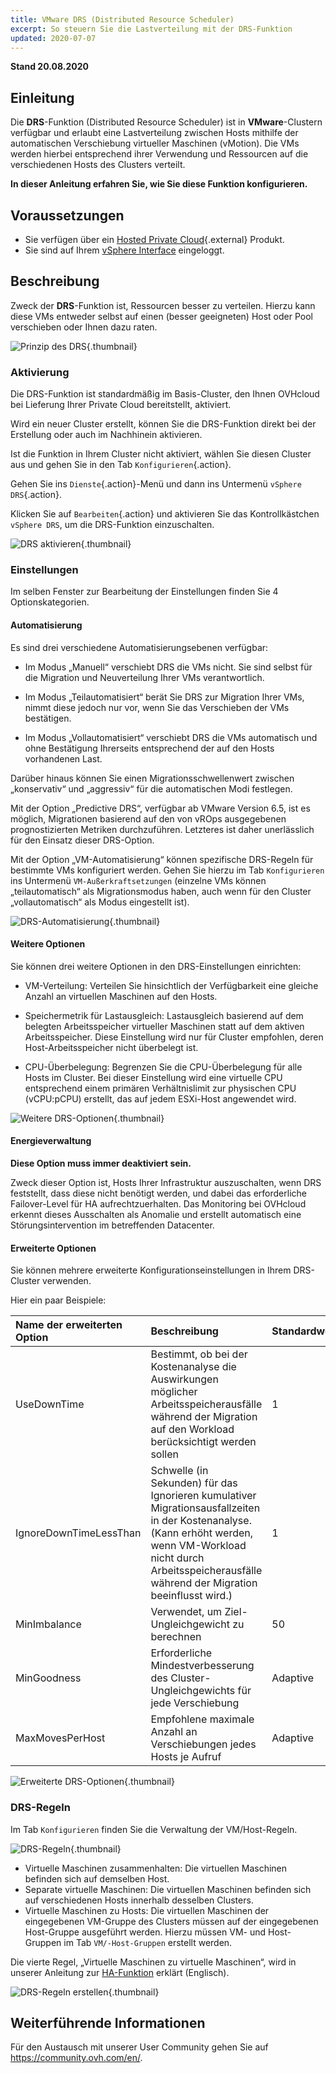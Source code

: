 ```yaml
---
title: VMware DRS (Distributed Resource Scheduler)
excerpt: So steuern Sie die Lastverteilung mit der DRS-Funktion
updated: 2020-07-07
---
```


**Stand 20.08.2020**

## Einleitung

Die **DRS**-Funktion (Distributed Resource Scheduler) ist in **VMware**-Clustern verfügbar und erlaubt eine Lastverteilung zwischen Hosts mithilfe der automatischen Verschiebung virtueller Maschinen (vMotion). Die VMs werden hierbei entsprechend ihrer Verwendung und Ressourcen auf die verschiedenen Hosts des Clusters verteilt.

**In dieser Anleitung erfahren Sie, wie Sie diese Funktion konfigurieren.**

## Voraussetzungen

- Sie verfügen über ein [Hosted Private Cloud](https://www.ovhcloud.com/de/enterprise/products/hosted-private-cloud/){.external} Produkt.
- Sie sind auf Ihrem [vSphere Interface](/pages/hosted_private_cloud/hosted_private_cloud_powered_by_vmware/vsphere_interface_connexion) eingeloggt.

## Beschreibung

Zweck der **DRS**-Funktion ist, Ressourcen besser zu verteilen. Hierzu kann diese VMs entweder selbst auf einen (besser geeigneten) Host oder Pool verschieben oder Ihnen dazu raten.

![Prinzip des DRS](images/drs0.png){.thumbnail}

### Aktivierung

Die DRS-Funktion ist standardmäßig im Basis-Cluster, den Ihnen OVHcloud bei Lieferung Ihrer Private Cloud bereitstellt, aktiviert.

Wird ein neuer Cluster erstellt, können Sie die DRS-Funktion direkt bei der Erstellung oder auch im Nachhinein aktivieren.

Ist die Funktion in Ihrem Cluster nicht aktiviert, wählen Sie diesen Cluster aus und gehen Sie in den Tab `Konfigurieren`{.action}.

Gehen Sie ins `Dienste`{.action}-Menü und dann ins Untermenü `vSphere DRS`{.action}.

Klicken Sie auf `Bearbeiten`{.action} und aktivieren Sie das Kontrollkästchen `vSphere DRS`, um die DRS-Funktion einzuschalten.

![DRS aktivieren](images/drs01.png){.thumbnail}

### Einstellungen 

Im selben Fenster zur Bearbeitung der Einstellungen finden Sie 4 Optionskategorien.

#### Automatisierung

Es sind drei verschiedene Automatisierungsebenen verfügbar:

- Im Modus „Manuell“ verschiebt DRS die VMs nicht. Sie sind selbst für die Migration und Neuverteilung Ihrer VMs verantwortlich.

- Im Modus „Teilautomatisiert“ berät Sie DRS zur Migration Ihrer VMs, nimmt diese jedoch nur vor, wenn Sie das Verschieben der VMs bestätigen.

- Im Modus „Vollautomatisiert“ verschiebt DRS die VMs automatisch und ohne Bestätigung Ihrerseits entsprechend der auf den Hosts vorhandenen Last.

Darüber hinaus können Sie einen Migrationsschwellenwert zwischen „konservativ“ und „aggressiv“ für die automatischen Modi festlegen.

Mit der Option „Predictive DRS“, verfügbar ab VMware Version 6.5, ist es möglich, Migrationen basierend auf den von vROps ausgegebenen prognostizierten Metriken durchzuführen.
Letzteres ist daher unerlässlich für den Einsatz dieser DRS-Option.

Mit der Option „VM-Automatisierung“ können spezifische DRS-Regeln für bestimmte VMs konfiguriert werden. Gehen Sie hierzu im Tab `Konfigurieren` ins Untermenü `VM-Außerkraftsetzungen` (einzelne VMs können „teilautomatisch“ als Migrationsmodus haben, auch wenn für den Cluster „vollautomatisch“ als Modus eingestellt ist).

![DRS-Automatisierung](images/drs02.png){.thumbnail}


#### Weitere Optionen

Sie können drei weitere Optionen in den DRS-Einstellungen einrichten:

- VM-Verteilung: Verteilen Sie hinsichtlich der Verfügbarkeit eine gleiche Anzahl an virtuellen Maschinen auf den Hosts. 

- Speichermetrik für Lastausgleich: Lastausgleich basierend auf dem belegten Arbeitsspeicher virtueller Maschinen statt auf dem aktiven Arbeitsspeicher.
Diese Einstellung wird nur für Cluster empfohlen, deren Host-Arbeitsspeicher nicht überbelegt ist. 

- CPU-Überbelegung: Begrenzen Sie die CPU-Überbelegung für alle Hosts im Cluster. Bei dieser Einstellung wird eine virtuelle CPU entsprechend einem primären Verhältnislimit zur physischen CPU (vCPU:pCPU) erstellt, das auf jedem ESXi-Host angewendet wird. 

![Weitere DRS-Optionen](images/drs03.png){.thumbnail}

#### Energieverwaltung

**Diese Option muss immer deaktiviert sein.**

Zweck dieser Option ist, Hosts Ihrer Infrastruktur auszuschalten, wenn DRS feststellt, dass diese nicht benötigt werden, und dabei das erforderliche Failover-Level für HA aufrechtzuerhalten.
Das Monitoring bei OVHcloud erkennt dieses Ausschalten als Anomalie und erstellt automatisch eine Störungsintervention im betreffenden Datacenter.

#### Erweiterte Optionen

Sie können mehrere erweiterte Konfigurationseinstellungen in Ihrem DRS-Cluster verwenden.

Hier ein paar Beispiele:

|Name der erweiterten Option|Beschreibung|Standardwert|Aggressivster Wert|
|:---|:---|:---|:---|
|UseDownTime|Bestimmt, ob bei der Kostenanalyse die Auswirkungen möglicher Arbeitsspeicherausfälle während der Migration auf den Workload berücksichtigt werden sollen|1|0 (Auswirkungen werden nicht berücksichtigt)|
|IgnoreDownTimeLessThan|Schwelle (in Sekunden) für das Ignorieren kumulativer Migrationsausfallzeiten in der Kostenanalyse. (Kann erhöht werden, wenn VM-Workload nicht durch Arbeitsspeicherausfälle während der Migration beeinflusst wird.)|1|Große Zahl (keine Berücksichtigung der Downtime)|
|MinImbalance|Verwendet, um Ziel-Ungleichgewicht zu berechnen|50|0|
|MinGoodness|Erforderliche Mindestverbesserung des Cluster-Ungleichgewichts für jede Verschiebung|Adaptive|0 (alle Verschiebungen werden berücksichtigt)|
|MaxMovesPerHost|Empfohlene maximale Anzahl an Verschiebungen jedes Hosts je Aufruf|Adaptive|0 (kein Limit)|

![Erweiterte DRS-Optionen](images/drs05.png){.thumbnail}

### DRS-Regeln

Im Tab `Konfigurieren` finden Sie die Verwaltung der VM/Host-Regeln.

![DRS-Regeln](images/drs06.png){.thumbnail}

- Virtuelle Maschinen zusammenhalten: Die virtuellen Maschinen befinden sich auf demselben Host.
- Separate virtuelle Maschinen: Die virtuellen Maschinen befinden sich auf verschiedenen Hosts innerhalb desselben Clusters.
- Virtuelle Maschinen zu Hosts: Die virtuellen Maschinen der eingegebenen VM-Gruppe des Clusters müssen auf der eingegebenen Host-Gruppe ausgeführt werden. Hierzu müssen VM- und Host-Gruppen im Tab `VM/-Host-Gruppen` erstellt werden.

Die vierte Regel, „Virtuelle Maschinen zu virtuelle Maschinen“, wird in unserer Anleitung zur [HA-Funktion](/pages/hosted_private_cloud/hosted_private_cloud_powered_by_vmware/vmware_ha_high_availability) erklärt (Englisch).

![DRS-Regeln erstellen](images/drs07.png){.thumbnail}

## Weiterführende Informationen

Für den Austausch mit unserer User Community gehen Sie auf <https://community.ovh.com/en/>.

